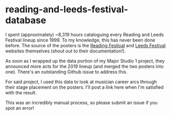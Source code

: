 # reading-and-leeds-festival-database

I spent (approximately) ~8,319 hours cataloguing every Reading and Leeds Festival lineup since 1999. To my knowledge, this has never been done before. The source of the posters is the <a href="https://www.readingfestival.com/history">Reading Festival</a> and <a href="https://www.leedsfestival.com/history">Leeds Festival</a> websites themselves (shout out to their documentation!).

As soon as I wrapped up the data portion of my Major Studio 1 project, they announced more acts for the 2019 lineup (and merged the two posters into one). There's an outstanding Github issue to address this.

For said project, I used this data to look at musician career arcs through their stage placement on the posters. I'll post a link here when I'm satisfied with the result.

This was an incredibly manual process, so please submit an issue if you spot an error!